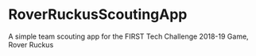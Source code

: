 # RoverRuckusScoutingApp
A simple team scouting app for the FIRST Tech Challenge 2018-19 Game, Rover Ruckus
